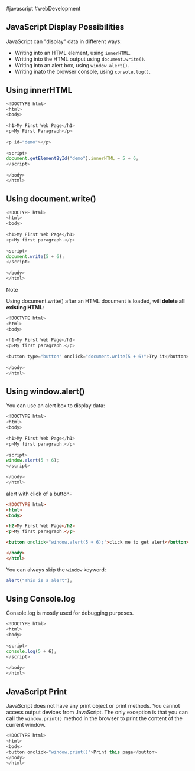 #javascript #webDevelopment 

## JavaScript Display Possibilities

JavaScript can "display" data in different ways:

- Writing into an HTML element, using `innerHTML`.
- Writing into the HTML output using `document.write()`.
- Writing into an alert box, using `window.alert()`.
- Writing inato the browser console, using `console.log()`.
## Using innerHTML
```js
<!DOCTYPE html>  
<html>  
<body>  
  
<h1>My First Web Page</h1>  
<p>My First Paragraph</p>  
  
<p id="demo"></p>  
  
<script>  
document.getElementById("demo").innerHTML = 5 + 6;  
</script>  
  
</body>  
</html>
```

## Using document.write()
```js
<!DOCTYPE html>  
<html>  
<body>  
  
<h1>My First Web Page</h1>  
<p>My first paragraph.</p>  
  
<script>  
document.write(5 + 6);  
</script>  
  
</body>  
</html>
```

>[!Note]
>Using document.write() after an HTML document is loaded, will **delete all existing HTML**:

```js
<!DOCTYPE html>  
<html>  
<body>  
  
<h1>My First Web Page</h1>  
<p>My first paragraph.</p>  
  
<button type="button" onclick="document.write(5 + 6)">Try it</button>  
  
</body>  
</html>
```

## Using window.alert()
You can use an alert box to display data:
```js
<!DOCTYPE html>  
<html>  
<body>  
  
<h1>My First Web Page</h1>  
<p>My first paragraph.</p>  
  
<script>  
window.alert(5 + 6);  
</script>  
  
</body>  
</html>
```
alert with click of a button-
```html
<!DOCTYPE html>
<html>
<body>

<h2>My First Web Page</h2>
<p>My first paragraph.</p>

<button onclick="window.alert(5 + 6);">click me to get alert</button>

</body>
</html> 
```

You can always skip the `window` keyword:
```js
alert("This is a alert");
```
## Using Console.log
Console.log is mostly used for debugging purposes.
```js
<!DOCTYPE html>  
<html>  
<body>  
  
<script>  
console.log(5 + 6);  
</script>  
  
</body>  
</html>
```


## JavaScript Print
JavaScript does not have any print object or print methods.
You cannot access output devices from JavaScript.
The only exception is that you can call the `window.print()` method in the browser to print the content of the current window.
```js
<!DOCTYPE html>  
<html>  
<body>  
<button onclick="window.print()">Print this page</button>  
</body>  
</html>
```
